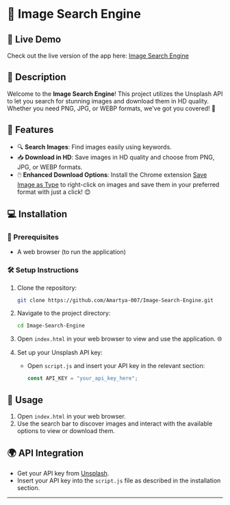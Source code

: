 # 📸 Image Search Engine

## 🚀 Live Demo

Check out the live version of the app here: [Image Search Engine](https://amartya-007.github.io/Image-Search-Engine/)

## 📝 Description

Welcome to the **Image Search Engine**! This project utilizes the Unsplash API to let you search for stunning images and download them in HD quality. Whether you need PNG, JPG, or WEBP formats, we've got you covered! 🌟

## 🌟 Features

- 🔍 **Search Images**: Find images easily using keywords.
- 📥 **Download in HD**: Save images in HD quality and choose from PNG, JPG, or WEBP formats.
- 🖱️ **Enhanced Download Options**: Install the Chrome extension [Save Image as Type](https://chromewebstore.google.com/detail/save-image-as-type/gabfmnliflodkdafenbcpjdlppllnemd) to right-click on images and save them in your preferred format with just a click! 😊

## 💻 Installation

### 🔧 Prerequisites

- A web browser (to run the application)

### 🛠️ Setup Instructions

1. Clone the repository:
   ```bash
   git clone https://github.com/Amartya-007/Image-Search-Engine.git
   ```
2. Navigate to the project directory:
   ```bash
   cd Image-Search-Engine
   ```
3. Open `index.html` in your web browser to view and use the application. 🌐

4. Set up your Unsplash API key:
   - Open `script.js` and insert your API key in the relevant section:
     ```javascript
     const API_KEY = "your_api_key_here";
     ```

## 🚀 Usage

1. Open `index.html` in your web browser.
2. Use the search bar to discover images and interact with the available options to view or download them.

## 🌍 API Integration

- Get your API key from [Unsplash](https://unsplash.com/developers).
- Insert your API key into the `script.js` file as described in the installation section.

---

